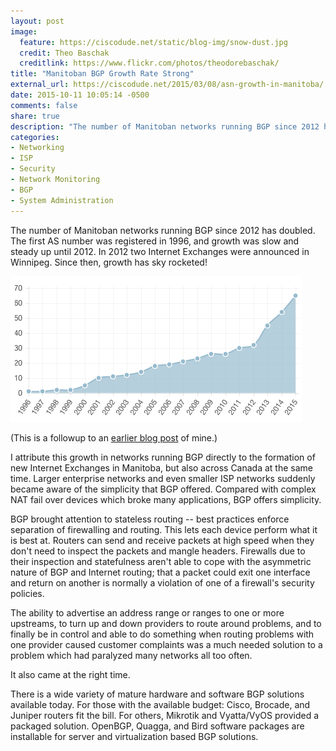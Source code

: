```yaml
---
layout: post
image:
  feature: https://ciscodude.net/static/blog-img/snow-dust.jpg
  credit: Theo Baschak
  creditlink: https://www.flickr.com/photos/theodorebaschak/
title: "Manitoban BGP Growth Rate Strong"
external_url: https://ciscodude.net/2015/03/08/asn-growth-in-manitoba/
date: 2015-10-11 10:05:14 -0500
comments: false
share: true
description: "The number of Manitoban networks running BGP since 2012 has doubled. The first AS number was registered in 1996, and growth was slow and steady up until 2012. In 2012 two Internet Exchanges were announced in Winnipeg. Since then, growth has sky rocketed!"
categories: 
- Networking
- ISP
- Security
- Network Monitoring
- BGP
- System Administration
---
```

The number of Manitoban networks running BGP since 2012 has doubled. The first AS number was registered in 1996, and growth was slow and steady up until 2012. In 2012 two Internet Exchanges were announced in Winnipeg. Since then, growth has sky rocketed! 

<a href="/bgp/mb/asns/"><img src="/static/blog-img/2015-10-11-asngrowth-thumb.png" /></a>

(This is a followup to an [earlier blog post](/2015/03/08/asn-growth-in-manitoba/) of mine.)

I attribute this growth in networks running BGP directly to the formation of new Internet Exchanges in Manitoba, but also across Canada at the same time. Larger enterprise networks and even smaller ISP networks suddenly became aware of the simplicity that BGP offered. Compared with complex NAT fail over devices which broke many applications, BGP offers simplicity. 

BGP brought attention to stateless routing -- best practices enforce separation of firewalling and routing. This lets each device perform what it is best at. Routers can send and receive packets at high speed when they don't need to inspect the packets and mangle headers. Firewalls due to their inspection and statefulness aren't able to cope with the asymmetric nature of BGP and Internet routing; that a packet could exit one interface and return on another is normally a violation of one of a firewall's security policies.

The ability to advertise an address range or ranges to one or more upstreams, to turn up and down providers to route around problems, and to finally be in control and able to do something when routing problems with one provider caused customer complaints was a much needed solution to a problem which had paralyzed many networks all too often. 

It also came at the right time. 

There is a wide variety of mature hardware and software BGP solutions available today. For those with the available budget: Cisco, Brocade, and Juniper routers fit the bill. For others, Mikrotik and Vyatta/VyOS provided a packaged solution. OpenBGP, Quagga, and Bird software packages are installable for server and virtualization based BGP solutions.

